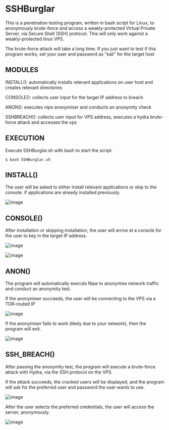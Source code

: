 # SSHBurglar

This is a penetration testing program, written in bash script for Linux, to anonymously brute-force and access a weakly-protected Virtual Private Server, via Secure Shell (SSH) protocol. This will only work against a weakly-protected linux VPS.

The brute-force attack will take a long time. If you just want to test if this program works, set your user and password as "kali" for the target host

## MODULES

INSTALL(): automatically installs relevant applications on user host and creates relevant directories

CONSOLE(): collects user input for the target IP address to breach

ANON(): executes nipe anonymiser and conducts an anonymity check

SSHBREACH(): collects user input for VPS address, executes a hydra brute-force attack and accesses the vps

## EXECUTION

Execute SSHBurglar.sh with bash to start the script.

    $ bash SSHBurglar.sh

## INSTALL()

The user will be asked to either install relevant applications or skip to the console. if applications are already installed previously.

![image](https://user-images.githubusercontent.com/103941010/194731113-ea328add-8707-431a-8587-d70516485acd.png)

## CONSOLE()

After installation or skipping installation, the user will arrive at a console for the user to key in the target IP address.

![image](https://user-images.githubusercontent.com/103941010/194731135-a5677388-f2ca-4395-8192-476dec7e5435.png)

![image](https://user-images.githubusercontent.com/103941010/194731197-b0cb4180-d78f-4245-8f2c-ae8ff0d476f5.png)

## ANON()

The program will automatically execute Nipe to anonymise network traffic and conduct an anonymity test.

If the anonymiser succeeds, the user will be connecting to the VPS via a TOR-routed IP

![image](https://user-images.githubusercontent.com/103941010/194731208-4e5fe4c9-7d99-44d9-9e5d-1e43fa3e4601.png)

If the anonymiser fails to work (likely due to your network), then the program will exit.

![image](https://user-images.githubusercontent.com/103941010/194731160-b3a471f2-12b9-4a7c-82e6-733f479cf4d6.png)

## SSH_BREACH()

After passing the anonymity test, the program will execute a brute-force attack with Hydra, via the SSH protocol on the VPS.

If the attack succeeds, the cracked users will be displayed, and the program will ask for the preferred user and password the user wants to use.

![image](https://user-images.githubusercontent.com/103941010/194731274-a5e22581-5120-4be1-803b-e3b04e1b49df.png)

After the user selects the preferred credentials, the user will access the server, anonymously.

![image](https://user-images.githubusercontent.com/103941010/194731310-0c04231b-e4c1-4000-98c4-deb7ed756f1c.png)

